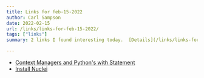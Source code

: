 ```yaml
---
title: Links for feb-15-2022
author: Carl Sampson
date: 2022-02-15
url: /links/links-for-feb-15-2022/
tags: ["links"]
summary: 2 links I found interesting today.  [Details](/links/links-for-feb-15-2022/)

---
```


- [Context Managers and Python's with Statement](https://realpython.com/python-with-statement/)
- [Install Nuclei](https://github.com/projectdiscovery/nuclei)

